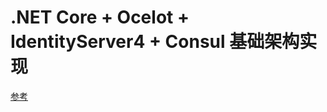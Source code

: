 # .NET Core + Ocelot + IdentityServer4 + Consul 基础架构实现
[参考](https://www.cnblogs.com/Zhang-Xiang/p/10437488.html)
